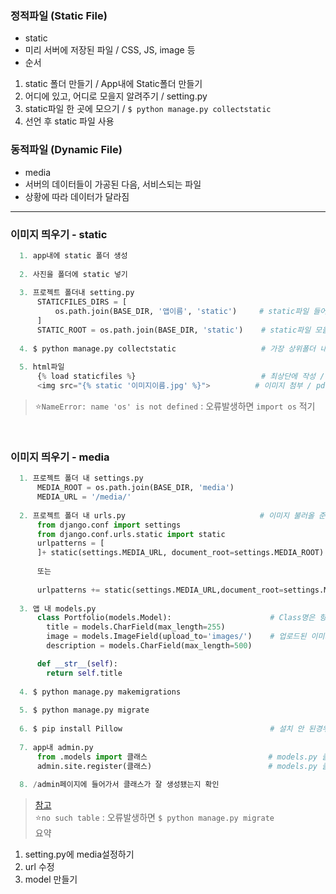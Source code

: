 ### 정적파일 (Static File)  
- static 
- 미리 서버에 저장된 파일 / CSS, JS, image 등  
- 순서  
1. static 폴더 만들기 / App내에 Static폴더 만들기  
2. 어디에 있고, 어디로 모을지 알려주기 / setting.py  
3. static파일 한 곳에 모으기 / `$ python manage.py collectstatic`  
4. 선언 후 static 파일 사용  

### 동적파일 (Dynamic File)  
- media  
- 서버의 데이터들이 가공된 다음, 서비스되는 파일  
- 상황에 따라 데이터가 달라짐  


- - -  

### 이미지 띄우기 - static  
```python
  1. app내에 static 폴더 생성
  
  2. 사진을 폴더에 static 넣기
  
  3. 프로젝트 폴더내 setting.py
      STATICFILES_DIRS = [
          os.path.join(BASE_DIR, '앱이름', 'static')     # static파일 들어있는 경로
      ]
      STATIC_ROOT = os.path.join(BASE_DIR, 'static')    # static파일 모을 위치
  
  4. $ python manage.py collectstatic                   # 가장 상위폴더 내에 static폴더 생성됨
  
  5. html파일
      {% load staticfiles %}                            # 최상단에 작성 / static파일 불러옴
      <img src="{% static '이미지이름.jpg' %}">          # 이미지 첨부 / pdf는 `img`가 아닌 `a`
```  
> ⭐️`NameError: name 'os' is not defined` : 오류발생하면 `import os` 적기  

<br>

### 이미지 띄우기 - media
```python
  1. 프로젝트 폴더 내 settings.py
      MEDIA_ROOT = os.path.join(BASE_DIR, 'media')
      MEDIA_URL = '/media/'
  
  2. 프로젝트 폴더 내 urls.py                              # 이미지 불러올 준비단계. 이해하지말기
      from django.conf import settings
      from django.conf.urls.static import static
      urlpatterns = [
      ]+ static(settings.MEDIA_URL, document_root=settings.MEDIA_ROOT)
      
      또는
      
      urlpatterns += static(settings.MEDIA_URL,document_root=settings.MEDIA_ROOT)
  
  3. 앱 내 models.py
      class Portfolio(models.Model):                      # Class명은 항상 대문자로 시작하게
        title = models.CharField(max_length=255)
        image = models.ImageField(upload_to='images/')    # 업로드된 이미지를 images폴더에 넣기
        description = models.CharField(max_length=500)

      def __str__(self):
        return self.title
  
  4. $ python manage.py makemigrations
  
  5. $ python manage.py migrate
  
  6. $ pip install Pillow                                 # 설치 안 된경우
  
  7. app내 admin.py
      from .models import 클래스                           # models.py 클래스
      admin.site.register(클래스)                          # models.py 클래스
  
  8. /admin페이지에 들어가서 클래스가 잘 생성됐는지 확인
  ```  
> [참고](https://docs.djangoproject.com/ko/2.1/topics/db/models/)  
> ⭐️`no such table` : 오류발생하면 `$ python manage.py migrate`  
> 요약
1. setting.py에 media설정하기  
2. url 수정  
3. model 만들기  
